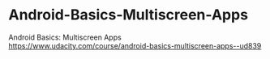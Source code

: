 # Android-Basics-Multiscreen-Apps
Android Basics: Multiscreen Apps
https://www.udacity.com/course/android-basics-multiscreen-apps--ud839
